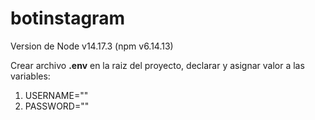 # botinstagram

Version de Node v14.17.3 (npm v6.14.13)

Crear archivo **.env** en la raiz del proyecto, declarar y asignar valor a las variables:
1. USERNAME=""
2. PASSWORD=""
